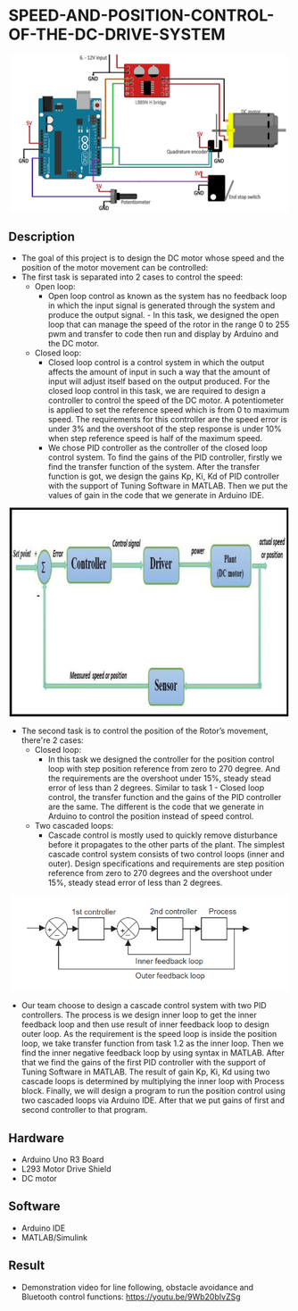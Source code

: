 # SPEED-AND-POSITION-CONTROL-OF-THE-DC-DRIVE-SYSTEM

<p align="center">
  <img width="500" src="https://github.com/kiettran499/SPEED-AND-POSITION-CONTROL-OF-THE-DC-DRIVE-SYSTEM/blob/main/sch_1.jpg">
  
## Description

- The goal of this project is to design the DC motor whose speed and the position of the motor movement can be controlled:
- The first task is separated into 2 cases to control the speed:
  - Open loop:
    - Open loop control as known as the system has no feedback loop in which the input signal is generated through the system and produce the output signal.     - In this task, we designed the open loop that can manage the speed of the rotor in the range 0 to 255 pwm and transfer to code then run and display by Arduino and the DC motor.
  - Closed loop:
    - Closed loop control is a control system in which the output affects the amount of input in such a way that the amount of input will adjust itself based on the output produced. For the closed loop control in this task, we are required to design a controller to control the speed of the DC motor. A potentiometer is applied to set the reference speed which is from 0 to maximum speed. The requirements for this controller are the speed error is under 3% and the overshoot of the step response is under 10% when step reference speed is half of the maximum speed.
    - We chose PID controller as the controller of the closed loop control system. To find the gains of the PID controller, firstly we find the transfer function of the system. After the transfer function is got, we design the gains Kp, Ki, Kd of PID controller with the support of Tuning Software in MATLAB. Then we put the values of gain in the code that we generate in Arduino IDE. 

<p align="center">
  <img width="500" src="https://github.com/kiettran499/SPEED-AND-POSITION-CONTROL-OF-THE-DC-DRIVE-SYSTEM/blob/main/block-diagram-for-control-system.png">

- The second task is to control the position of the Rotor’s movement, there're 2 cases:
  - Closed loop:
    - In this task we designed the controller for the position control loop with step position reference from zero to 270 degree. And the requirements are the overshoot under 15%, steady stead error of less than 2 degrees. Similar to task 1 - Closed loop control, the transfer function and the gains of the PID controller are the same. The different is the code that we generate in Arduino to control the position instead of speed control.
  - Two cascaded loops:
    - Cascade control is mostly used to quickly remove disturbance before it propagates to the other parts of the plant. The simplest cascade control system consists of two control loops (inner and outer). Design specifications and requirements are step position reference from zero to 270 degrees and the overshoot under 15%, steady stead error of less than 2 degrees.
<p align="center">
  <img width="500" src="https://github.com/kiettran499/SPEED-AND-POSITION-CONTROL-OF-THE-DC-DRIVE-SYSTEM/blob/main/Picture1.png">
  
  - Our team choose to design a cascade control system with two PID controllers. The process is we design inner loop to get the inner feedback loop and then use result of inner feedback loop to design outer loop. As the requirement is the speed loop is inside the position loop, we take transfer function from task 1.2 as the inner loop. Then we find the inner negative feedback loop by using syntax in MATLAB. After that we find the gains of the first PID controller with the support of Tuning Software in MATLAB. The result of gain Kp, Ki, Kd using two cascade loops is determined by multiplying the inner loop with Process block. Finally, we will design a program to run the position control using two cascaded loops via Arduino IDE. After that we put gains of first and second controller to that program.

## Hardware

- Arduino Uno R3 Board
- L293 Motor Drive Shield
- DC motor

## Software

- Arduino IDE
- MATLAB/Simulink
 
## Result

- Demonstration video for line following, obstacle avoidance and Bluetooth control functions: https://youtu.be/9Wb20bIvZSg

